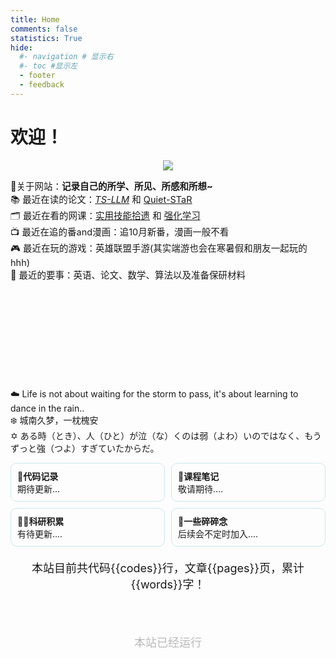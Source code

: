 ```yaml
---
title: Home
comments: false
statistics: True
hide:
  #- navigation # 显示右
  #- toc #显示左
  - footer
  - feedback
---
```

# 欢迎！

<div class="admonition note">
<p><center><a href="/home/about"><img class="site-author-image" src="https://s2.loli.net/2024/10/07/7ljRnwdJtyz98EQ.jpg"/></a>
</p>
</div>
<div class="admonition info inline" style="height: 320px;  font-size: 14.5px; ">
    <p style="text-align: left;">
        🤗关于网站：<strong>记录自己的所学、所见、所感和所想~</strong><br/>
        📚 最近在读的论文：<i><a href="https://arxiv.org/abs/2309.17179">TS-LLM</a></i> 和 <a href="https://arxiv.org/abs/2403.09629"> Quiet-STaR </a><br>
        🗂️ 最近在看的网课：<a href="https://www.bilibili.com/video/BV12u4y177vG/">实用技能拾遗</a> 和  <a href="https://www.bilibili.com/video/BV1sd4y167NS/">强化学习</a> <br>
        📺 最近在追的番and漫画：追10月新番，漫画一般不看<br>
        🎮 最近在玩的游戏：英雄联盟手游(其实端游也会在寒暑假和朋友一起玩的 hhh)<br>
        🎐 最近的要事：英语、论文、数学、算法以及准备保研材料
    </p>
</div>


<div class="admonition quote" style="font-size: 14px;">
    <p style="text-align: left;">
        ☁️ Life is not about waiting for the storm to pass, it's about learning to dance in the rain..<br/>
        ❄️ 城南久梦，一枕槐安<br/>
        ✡️ ある時（とき）、人（ひと）が泣（な）くのは弱（よわ）いのではなく、もうずっと強（つよ）すぎていたからだ。
    </p>
</div>



<style>
  .big-div {
    display: grid;
    grid-template-columns: repeat(2, 1fr); /* 两列 */
    gap: 10px; /* 设置小div之间的间距 */
    max-width: 700px; /* 设置最大宽度 */
    margin: 0 auto; /* 居中显示 */
  }
  .small-div {
    background-color: transparent; /* 设置背景透明 */
    border: 1px solid #cee7ed; 
    border-radius: 10px;
    border-color: #cee7ed; /* 设置边框颜色 */
    padding: 10px; /* 设置内边距 */
    /* box-shadow: 0 1px 2px rgba(0,0,0,.1); 设置阴影 */
  }
  .small-div p {
    margin: 0; /* 清除段落的默认外边距 */
  }
  .small-div a {
    /* text-decoration: none; 去除链接的下划线 */
    color: #5fa5e7; /* 设置链接文字颜色 */
  }
</style>

<div class="big-div">
  <div class="small-div">
    <p><strong>📄代码记录</strong></p>
    期待更新...
  </div>

  <div class="small-div">
    <p><strong>📖课程笔记</strong></p>
    敬请期待....
  </div>
  <div class="small-div">
    <p><strong>👨‍💻科研积累</strong></p>
    有待更新....
  </div>
  <div class="small-div">
    <p><strong>🔖一些碎碎念</strong></p>
    后续会不定时加入....
  </div>
</div>




<div class="admonition info" style="text-align: center; padding: 20px; font-size: 18px;">
    本站目前共代码{{codes}}行，文章{{pages}}页，累计{{words}}字！
</div>



<head>
<!-- Google tag (gtag.js) -->
<script async src="https://www.googletagmanager.com/gtag/js?id=G-29HZMNR0KG"></script>
<script>
  window.dataLayer = window.dataLayer || [];
  function gtag(){dataLayer.push(arguments);}
  gtag('js', new Date());

  gtag('config', 'G-29HZMNR0KG');
</script>


<!-- Start of Howxm client code snippet -->
<script>
function _howxm(){_howxmQueue.push(arguments)}
window._howxmQueue=window._howxmQueue||[];
_howxm('setAppID','14429fca-cac1-4551-a472-b046a96ebb75');
(function(){var scriptId='howxm_script';
if(!document.getElementById(scriptId)){
var e=document.createElement('script'),
t=document.getElementsByTagName('script')[0];
e.setAttribute('id',scriptId);
e.type='text/javascript';e.async=!0;
e.src='https://static.howxm.com/sdk.js';
t.parentNode.insertBefore(e,t)}})();
</script>
<!-- End of Howxm client code snippet -->


<!-- :material-information-outline:{ title="本站访问量" }本站访问量：<script async src="//finicounter.eu.org/finicounter.js"></script>
<span id="finicount_views"></span> -->

<head>
<script charset="UTF-8" id="LA_COLLECT" src="//sdk.51.la/js-sdk-pro.min.js"></script>
<script>LA.init({id:"3HOcxvgwJJmkuGUi",ck:"3HOcxvgwJJmkuGUi"})</script>
</head>


<div class="admonition note" style="text-align: center; padding: 15px; font-size: 18px;">
   <body>
        <font color="#B9B9B9">
        <p style="text-align: center; ">
                <span>本站已经运行</span>
                <span id='box1'></span>
    </p>
      <div id="box1"></div>
      <script>
        function timingTime(){
          let start = '2024-10-07 16:00:00'
          let startTime = new Date(start).getTime()
          let currentTime = new Date().getTime()
          let difference = currentTime - startTime
          let m =  Math.floor(difference / (1000))
          let mm = m % 60  // 秒
          let f = Math.floor(m / 60)
          let ff = f % 60 // 分钟
          let s = Math.floor(f/ 60) // 小时
          let ss = s % 24
          let day = Math.floor(s  / 24 ) // 天数
          return day + "天" + ss + "时" + ff + "分" + mm +'秒'
        }
        setInterval(()=>{
          document.getElementById('box1').innerHTML = timingTime()
        },1000)
      </script>
      </font>
    </body>
</div>

<head>
<script defer src="https://analytics.us.umami.is/script.js" data-website-id="dae37494-1db6-408a-afdd-1868e1a7d41a"></script>
</head>
